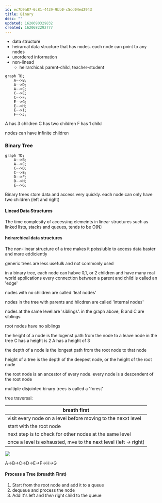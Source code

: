 ```yaml
---
id: ec7b9a87-6c81-4439-9bb0-c5cd04ed2943
title: Binary
desc: ""
updated: 1620690329832
created: 1620682292777
---
```


- data structure
- heirarcal data structure that has nodes. each node can point to any nodes
- unordered information
- non-linead
  - heirarchical: parent-child, teacher-student

```mermaid
graph TD;
    A-->B;
    A-->D;
    A-->C;
    C-->E;
    C-->F;
    E-->G;
    E-->H;
    E-->I;
    F-->J;
```

A has 3 children
C has two children
F has 1 child

nodes can have infinite children

### Binary Tree

```mermaid
graph TD;
    A-->B;
    A-->C;
    C-->D;
    C-->E;
    D-->F;
    D-->H;
    E-->G;
```

Binary trees store data and access very quickly.
each node can only have two children (left and right)

#### Linead Data Structures

The time complesity of accessing elemeints in linear structures such as linked lists, stacks and queues, tends to be O(N)

#### heirarchical data structures

The non-linear structure of a tree makes it poissiuble to access data baster and more eddiciently

generic trees are less usefulk and not commonly used

in a binary tree, each node can habve 0,1, or 2 children and have many real world applications
every connection between a parent and child is called an 'edge'

nodes with no children are called 'leaf nodes'

nodes in the tree with parents and hilcdren are called 'internal nodes'

nodes at the same level are 'siblings'. in the graph above, B and C are siblings

root nodes have no siblings

the height of a node is the logenst path from the node to a leave node in the tree
C has a height is 2
A has a height of 3

the depth of a node is the longest path from the root node to that node

height of a tree is the depth of the deepest node, or the height of the root node

the root node is an ancestor of every node. every node is a descendent of the root node

multiple disjointed binary trees is called a 'forest'

tree traversal:

| breath first                                                     |
| ---------------------------------------------------------------- |
| visit every node on a level before moving to the nexxt level     |
| start with the root node                                         |
| next step is to check for other nodes at the same level          |
| once a level is exhausted, mve to the next level (left -> right) |

![](/assets/images/2021-05-10-19-40-39.png)

A->B->C->D->E->F->H->G

#### Process a Tree (breadth First)

1. Start from the root node and add it to a queue
2. dequeue and process the node
3. Add it's left and _then_ right child to the queue
